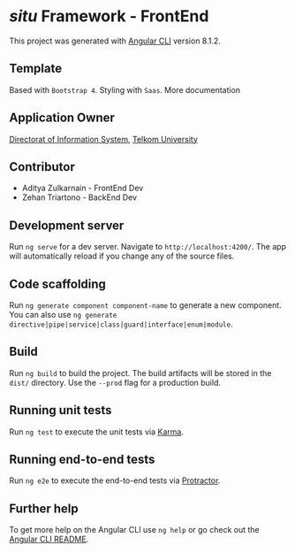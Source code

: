 # *situ* Framework - FrontEnd

This project was generated with [Angular CLI](https://github.com/angular/angular-cli) version 8.1.2.

## Template
Based with `Bootstrap 4`. Styling with `Saas`. More documentation 

## Application Owner

[Directorat of Information System](https://is.telkomuniversity.ac.id/), [Telkom University](https://telkomuniversity.ac.id/)

## Contributor

* Aditya Zulkarnain - FrontEnd Dev
* Zehan Triartono - BackEnd Dev

## Development server

Run `ng serve` for a dev server. Navigate to `http://localhost:4200/`. The app will automatically reload if you change any of the source files.

## Code scaffolding

Run `ng generate component component-name` to generate a new component. You can also use `ng generate directive|pipe|service|class|guard|interface|enum|module`.

## Build

Run `ng build` to build the project. The build artifacts will be stored in the `dist/` directory. Use the `--prod` flag for a production build.

## Running unit tests

Run `ng test` to execute the unit tests via [Karma](https://karma-runner.github.io).

## Running end-to-end tests

Run `ng e2e` to execute the end-to-end tests via [Protractor](http://www.protractortest.org/).

## Further help

To get more help on the Angular CLI use `ng help` or go check out the [Angular CLI README](https://github.com/angular/angular-cli/blob/master/README.md).
